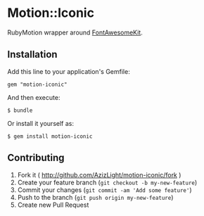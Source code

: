 # Motion::Iconic

RubyMotion wrapper around [FontAwesomeKit](https://github.com/PrideChung/FontAwesomeKit).

## Installation

Add this line to your application's Gemfile:

    gem "motion-iconic"

And then execute:

    $ bundle

Or install it yourself as:

    $ gem install motion-iconic

## Contributing

1. Fork it ( http://github.com/AzizLight/motion-iconic/fork )
2. Create your feature branch (`git checkout -b my-new-feature`)
3. Commit your changes (`git commit -am 'Add some feature'`)
4. Push to the branch (`git push origin my-new-feature`)
5. Create new Pull Request
